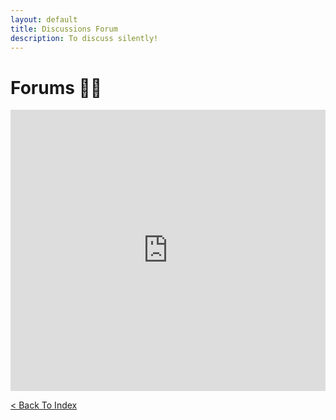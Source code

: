 ```yaml
---
layout: default
title: Discussions Forum
description: To discuss silently!
---
```


# Forums 🐻‍❄️

<iframe src="https://www5.cbox.ws/box/?boxid=950456&boxtag=2CAoo4" width="100%" height="450" allowtransparency="yes" allow="autoplay" frameborder="0" marginheight="0" marginwidth="0" scrolling="auto"></iframe>	


[< Back To Index](../)
